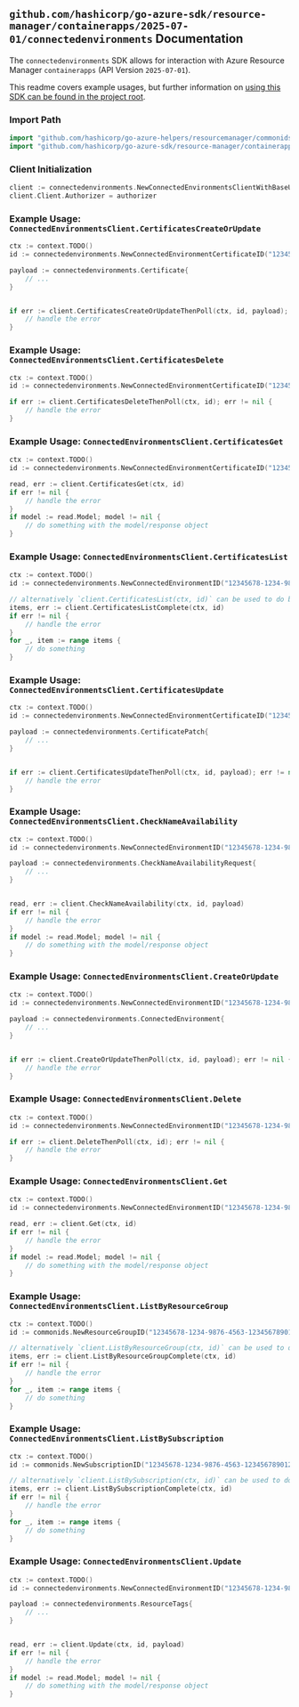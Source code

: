
## `github.com/hashicorp/go-azure-sdk/resource-manager/containerapps/2025-07-01/connectedenvironments` Documentation

The `connectedenvironments` SDK allows for interaction with Azure Resource Manager `containerapps` (API Version `2025-07-01`).

This readme covers example usages, but further information on [using this SDK can be found in the project root](https://github.com/hashicorp/go-azure-sdk/tree/main/docs).

### Import Path

```go
import "github.com/hashicorp/go-azure-helpers/resourcemanager/commonids"
import "github.com/hashicorp/go-azure-sdk/resource-manager/containerapps/2025-07-01/connectedenvironments"
```


### Client Initialization

```go
client := connectedenvironments.NewConnectedEnvironmentsClientWithBaseURI("https://management.azure.com")
client.Client.Authorizer = authorizer
```


### Example Usage: `ConnectedEnvironmentsClient.CertificatesCreateOrUpdate`

```go
ctx := context.TODO()
id := connectedenvironments.NewConnectedEnvironmentCertificateID("12345678-1234-9876-4563-123456789012", "example-resource-group", "connectedEnvironmentName", "certificateName")

payload := connectedenvironments.Certificate{
	// ...
}


if err := client.CertificatesCreateOrUpdateThenPoll(ctx, id, payload); err != nil {
	// handle the error
}
```


### Example Usage: `ConnectedEnvironmentsClient.CertificatesDelete`

```go
ctx := context.TODO()
id := connectedenvironments.NewConnectedEnvironmentCertificateID("12345678-1234-9876-4563-123456789012", "example-resource-group", "connectedEnvironmentName", "certificateName")

if err := client.CertificatesDeleteThenPoll(ctx, id); err != nil {
	// handle the error
}
```


### Example Usage: `ConnectedEnvironmentsClient.CertificatesGet`

```go
ctx := context.TODO()
id := connectedenvironments.NewConnectedEnvironmentCertificateID("12345678-1234-9876-4563-123456789012", "example-resource-group", "connectedEnvironmentName", "certificateName")

read, err := client.CertificatesGet(ctx, id)
if err != nil {
	// handle the error
}
if model := read.Model; model != nil {
	// do something with the model/response object
}
```


### Example Usage: `ConnectedEnvironmentsClient.CertificatesList`

```go
ctx := context.TODO()
id := connectedenvironments.NewConnectedEnvironmentID("12345678-1234-9876-4563-123456789012", "example-resource-group", "connectedEnvironmentName")

// alternatively `client.CertificatesList(ctx, id)` can be used to do batched pagination
items, err := client.CertificatesListComplete(ctx, id)
if err != nil {
	// handle the error
}
for _, item := range items {
	// do something
}
```


### Example Usage: `ConnectedEnvironmentsClient.CertificatesUpdate`

```go
ctx := context.TODO()
id := connectedenvironments.NewConnectedEnvironmentCertificateID("12345678-1234-9876-4563-123456789012", "example-resource-group", "connectedEnvironmentName", "certificateName")

payload := connectedenvironments.CertificatePatch{
	// ...
}


if err := client.CertificatesUpdateThenPoll(ctx, id, payload); err != nil {
	// handle the error
}
```


### Example Usage: `ConnectedEnvironmentsClient.CheckNameAvailability`

```go
ctx := context.TODO()
id := connectedenvironments.NewConnectedEnvironmentID("12345678-1234-9876-4563-123456789012", "example-resource-group", "connectedEnvironmentName")

payload := connectedenvironments.CheckNameAvailabilityRequest{
	// ...
}


read, err := client.CheckNameAvailability(ctx, id, payload)
if err != nil {
	// handle the error
}
if model := read.Model; model != nil {
	// do something with the model/response object
}
```


### Example Usage: `ConnectedEnvironmentsClient.CreateOrUpdate`

```go
ctx := context.TODO()
id := connectedenvironments.NewConnectedEnvironmentID("12345678-1234-9876-4563-123456789012", "example-resource-group", "connectedEnvironmentName")

payload := connectedenvironments.ConnectedEnvironment{
	// ...
}


if err := client.CreateOrUpdateThenPoll(ctx, id, payload); err != nil {
	// handle the error
}
```


### Example Usage: `ConnectedEnvironmentsClient.Delete`

```go
ctx := context.TODO()
id := connectedenvironments.NewConnectedEnvironmentID("12345678-1234-9876-4563-123456789012", "example-resource-group", "connectedEnvironmentName")

if err := client.DeleteThenPoll(ctx, id); err != nil {
	// handle the error
}
```


### Example Usage: `ConnectedEnvironmentsClient.Get`

```go
ctx := context.TODO()
id := connectedenvironments.NewConnectedEnvironmentID("12345678-1234-9876-4563-123456789012", "example-resource-group", "connectedEnvironmentName")

read, err := client.Get(ctx, id)
if err != nil {
	// handle the error
}
if model := read.Model; model != nil {
	// do something with the model/response object
}
```


### Example Usage: `ConnectedEnvironmentsClient.ListByResourceGroup`

```go
ctx := context.TODO()
id := commonids.NewResourceGroupID("12345678-1234-9876-4563-123456789012", "example-resource-group")

// alternatively `client.ListByResourceGroup(ctx, id)` can be used to do batched pagination
items, err := client.ListByResourceGroupComplete(ctx, id)
if err != nil {
	// handle the error
}
for _, item := range items {
	// do something
}
```


### Example Usage: `ConnectedEnvironmentsClient.ListBySubscription`

```go
ctx := context.TODO()
id := commonids.NewSubscriptionID("12345678-1234-9876-4563-123456789012")

// alternatively `client.ListBySubscription(ctx, id)` can be used to do batched pagination
items, err := client.ListBySubscriptionComplete(ctx, id)
if err != nil {
	// handle the error
}
for _, item := range items {
	// do something
}
```


### Example Usage: `ConnectedEnvironmentsClient.Update`

```go
ctx := context.TODO()
id := connectedenvironments.NewConnectedEnvironmentID("12345678-1234-9876-4563-123456789012", "example-resource-group", "connectedEnvironmentName")

payload := connectedenvironments.ResourceTags{
	// ...
}


read, err := client.Update(ctx, id, payload)
if err != nil {
	// handle the error
}
if model := read.Model; model != nil {
	// do something with the model/response object
}
```
